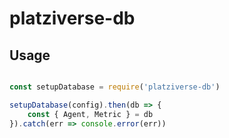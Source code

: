# platziverse-db

## Usage

``` js

const setupDatabase = require('platziverse-db')

setupDatabase(config).then(db => {
    const { Agent, Metric } = db
}).catch(err => console.error(err))

```